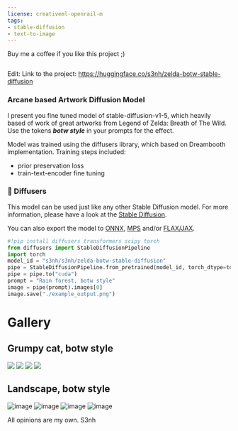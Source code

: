 ```yaml
---
license: creativeml-openrail-m
tags:
- stable-diffusion
- text-to-image
---
```


Buy me a coffee if you like this project ;)


<a href="https://www.buymeacoffee.com/s3nh"><img src="https://www.buymeacoffee.com/assets/img/guidelines/download-assets-sm-1.svg" alt=""></a>

Edit: Link to the project: https://huggingface.co/s3nh/zelda-botw-stable-diffusion

### Arcane based Artwork Diffusion Model

I present you fine tuned model of stable-diffusion-v1-5, which heavily based of 
work of great artworks from Legend of Zelda: Breath of The Wild.
Use the tokens **_botw style_** in your prompts for the effect.

Model was trained using the diffusers library, which based on Dreambooth implementation. 
Training steps included: 

- prior preservation loss
- train-text-encoder fine tuning 

### 🧨 Diffusers

This model can be used just like any other Stable Diffusion model. For more information,
please have a look at the [Stable Diffusion](https://huggingface.co/docs/diffusers/api/pipelines/stable_diffusion).

You can also export the model to [ONNX](https://huggingface.co/docs/diffusers/optimization/onnx), [MPS](https://huggingface.co/docs/diffusers/optimization/mps) and/or [FLAX/JAX]().

```python
#!pip install diffusers transformers scipy torch
from diffusers import StableDiffusionPipeline
import torch
model_id = "s3nh/s3nh/zelda-botw-stable-diffusion"
pipe = StableDiffusionPipeline.from_pretrained(model_id, torch_dtype=torch.float16)
pipe = pipe.to("cuda")
prompt = "Rain forest, botw style"
image = pipe(prompt).images[0]
image.save("./example_output.png")
```

# Gallery 

## Grumpy cat, botw style

<img src = "https://huggingface.co/s3nh/zelda-botw-stable-diffusion/resolve/main/grumpy cat0.png">

<img src = "https://huggingface.co/s3nh/zelda-botw-stable-diffusion/resolve/main/grumpy cat1.png">

<img src = "https://huggingface.co/s3nh/zelda-botw-stable-diffusion/resolve/main/grumpy cat2.png">

<img src = "https://huggingface.co/s3nh/zelda-botw-stable-diffusion/resolve/main/grumpy cat3.png">



## Landscape, botw style
![image](https://huggingface.co/s3nh/zelda-botw-stable-diffusion/resolve/main/landscape0.png)
![image](https://huggingface.co/s3nh/zelda-botw-stable-diffusion/resolve/main/landscape1.png)
![image](https://huggingface.co/s3nh/zelda-botw-stable-diffusion/resolve/main/landscape2.png)
![image](https://huggingface.co/s3nh/zelda-botw-stable-diffusion/resolve/main/landscape3.png)


All opinions are my own. 
S3nh
